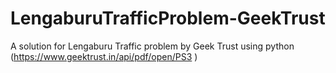 # LengaburuTrafficProblem-GeekTrust
A solution for Lengaburu Traffic problem by Geek Trust using python (https://www.geektrust.in/api/pdf/open/PS3 )
